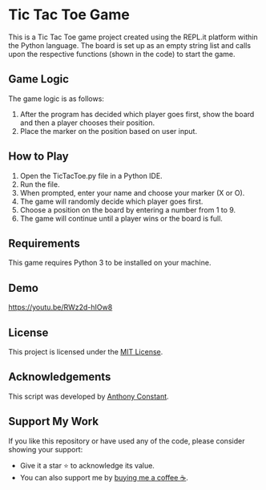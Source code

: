# Tic Tac Toe Game

This is a Tic Tac Toe game project created using the REPL.it platform within the Python language. The board is set up as an empty string list and calls upon the respective functions (shown in the code) to start the game.

## Game Logic

The game logic is as follows:

1. After the program has decided which player goes first, show the board and then a player chooses their position.
2. Place the marker on the position based on user input.

## How to Play

1. Open the TicTacToe.py file in a Python IDE.
2. Run the file.
3. When prompted, enter your name and choose your marker (X or O).
4. The game will randomly decide which player goes first.
5. Choose a position on the board by entering a number from 1 to 9.
6. The game will continue until a player wins or the board is full.

## Requirements

This game requires Python 3 to be installed on your machine.

## Demo

https://youtu.be/RWz2d-hIOw8

## License

This project is licensed under the [MIT License](https://opensource.org/licenses/MIT).

## Acknowledgements

This script was developed by [Anthony Constant](https://anthonyconstant.co.uk/).

## Support My Work

If you like this repository or have used any of the code, please consider showing your support:

- Give it a star ⭐️ to acknowledge its value.
- You can also support me by [buying me a coffee ☕️](https://ko-fi.com/W7W144CAO).


